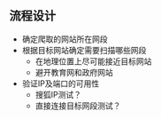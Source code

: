 ## 流程设计

* 确定爬取的网站所在网段
* 根据目标网站确定需要扫描哪些网段
  * 在地理位置上尽可能接近目标网站
  * 避开教育网和政府网站
* 验证IP及端口的可用性
  * 搜狐IP测试？
  * 直接连接目标网段测试？
